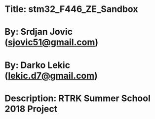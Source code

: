 # Title: stm32_F446_ZE_Sandbox
# By: Srdjan Jovic (sjovic51@gmail.com)
# By: Darko Lekic (lekic.d7@gmail.com)
# Description: RTRK Summer School 2018 Project
